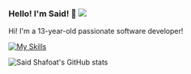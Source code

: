 ### Hello! I'm Said! 👋 ![](https://komarev.com/ghpvc/?username=Msaid1013&color=8532a8)

Hi! I'm a 13-year-old passionate software developer!



[![My Skills](https://skillicons.dev/icons?theme=dark&i=py,ts,svelte,html,css,js,mysql,tailwind,github,flask,git,postgres,prisma,bootstrap)](https://skillicons.dev)

![Said Shafoat's GitHub stats](https://github-readme-stats.vercel.app/api?username=Msaid1013&show_icons=true&icon_color=ffffff&bg_color=30,e96443,904e95&text_color=ffffff&title_color=ffffff)

<!--
**Msaid1013/Msaid1013** is a ✨ _special_ ✨ repository because its `README.md` (this file) appears on your GitHub profile.

Here are some ideas to get you started:

- 🔭 I’m currently working on ...
- 🌱 I’m currently learning ...
- 👯 I’m looking to collaborate on ...
- 🤔 I’m looking for help with ...
- 💬 Ask me about ...
- 📫 How to reach me: ...
- 😄 Pronouns: ...
- ⚡ Fun fact: ...
-->
